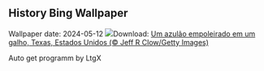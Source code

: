 ## History Bing Wallpaper
Wallpaper date: 2024-05-12
![](https://www.bing.com/th?id=OHR.TexasIndigoBunting_PT-BR6730881258_UHD.jpg&w=1000)Download: [Um azulão empoleirado em um galho, Texas, Estados Unidos (© Jeff R Clow/Getty Images)](https://www.bing.com/th?id=OHR.TexasIndigoBunting_PT-BR6730881258_UHD.jpg)

Auto get programm by LtgX
